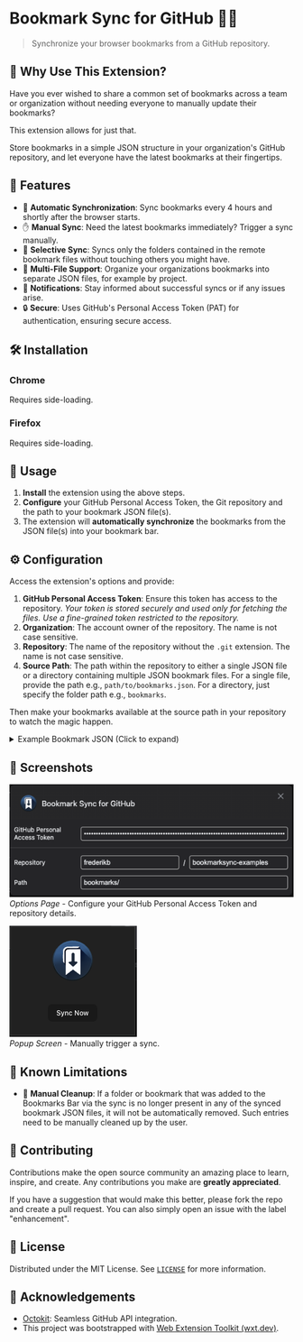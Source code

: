 # Bookmark Sync for GitHub 📖🔗

> Synchronize your browser bookmarks from a GitHub repository.

## 🚀 **Why Use This Extension?**

Have you ever wished to share a common set of bookmarks across a team or organization without needing everyone to manually update their bookmarks? 

This extension allows for just that. 

Store bookmarks in a simple JSON structure in your organization's GitHub repository, and let everyone have the latest bookmarks at their fingertips.

## 🚀 Features

- 🔄 **Automatic Synchronization**: Sync bookmarks every 4 hours and shortly after the browser starts.
- ✋ **Manual Sync**: Need the latest bookmarks immediately? Trigger a sync manually.
- 🎯 **Selective Sync**: Syncs only the folders contained in the remote bookmark files without touching others you might have.
- 📁 **Multi-File Support**: Organize your organizations bookmarks into separate JSON files, for example by project.
- 📢 **Notifications**: Stay informed about successful syncs or if any issues arise.
- 🔒 **Secure**: Uses GitHub's Personal Access Token (PAT) for authentication, ensuring secure access.

## 🛠 Installation

### Chrome

Requires side-loading.

### Firefox

Requires side-loading.

## 📖 Usage

1. **Install** the extension using the above steps.
2. **Configure** your GitHub Personal Access Token, the Git repository and the path to your bookmark JSON file(s).
3. The extension will **automatically synchronize** the bookmarks from the JSON file(s) into your bookmark bar.

## ⚙ Configuration

Access the extension's options and provide:

1. **GitHub Personal Access Token**: Ensure this token has access to the repository. _Your token is stored securely and used only for fetching the files. Use a fine-grained token restricted to the repository._
2. **Organization**: The account owner of the repository. The name is not case sensitive.
3. **Repository**: The name of the repository without the `.git` extension. The name is not case sensitive.
4. **Source Path**: The path within the repository to either a single JSON file or a directory containing multiple JSON bookmark files. For a single file, provide the path e.g., `path/to/bookmarks.json`. For a directory, just specify the folder path e.g., `bookmarks`.


Then make your bookmarks available at the source path in your repository to watch the magic happen.

<details>
  <summary>Example Bookmark JSON (Click to expand)</summary>
  
```json
{
  "name": "Bookmarks 1",
  "bookmarks": [
    {
      "title": "Work",
      "children": [
        {
          "title": "Email",
          "url": "https://mail.example.com"
        },
        {
          "title": "Docs",
          "children": [
            {
              "title": "Specs",
              "url": "https://specs.example.com"
            },
            {
              "title": "Reports",
              "url": "https://reports.example.com"
            }
          ]
        }
      ]
    }
  ]
}
```
</details>

## 📸 Screenshots

![Options Page](docs/screenshot-options.png)
<br>
*Options Page* - Configure your GitHub Personal Access Token and repository details.

![Popup Screen](docs/screenshot-popup.png)
<br>
*Popup Screen* - Manually trigger a sync.

## 🛑 Known Limitations

- 🚧 **Manual Cleanup**: If a folder or bookmark that was added to the Bookmarks Bar via the sync is no longer present in any of the synced bookmark JSON files, it will not be automatically removed. Such entries need to be manually cleaned up by the user.

## 🤝 Contributing

Contributions make the open source community an amazing place to learn, inspire, and create. Any contributions you make are **greatly appreciated**.

If you have a suggestion that would make this better, please fork the repo and create a pull request. You can also simply open an issue with the label "enhancement".

## 📜 License

Distributed under the MIT License. See [`LICENSE`](LICENSE) for more information.

## 📣 Acknowledgements

- [Octokit](https://github.com/octokit/core.js): Seamless GitHub API integration.
- This project was bootstrapped with [Web Extension Toolkit (wxt.dev)](https://wxt.dev).

